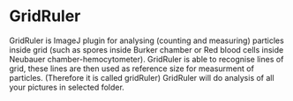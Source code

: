 # GridRuler
GridRuler is ImageJ plugin for analysing (counting and measuring) particles inside grid (such as spores inside Burker chamber or Red blood cells inside Neubauer chamber-hemocytometer).
GridRuler is able to recognise lines of grid, these lines are then used as reference size for measurment of particles. (Therefore it is called gridRuler)
GridRuler will do analysis of all your pictures in selected folder.
